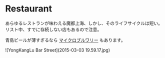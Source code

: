 # Restaurant

あらゆるレストランが味わえる魔都上海、しかし、そのライフサイクルは短い。リスト中、すでに存続しない店もあるので注意。

青島ビールが薄すぎるなら [マイクロブルワリー](http://edition.cnn.com/2014/05/08/travel/asia-best-beer-bars/) もあります。



![YongKangLu Bar Street](2015-03-03 19.59.17.jpg)